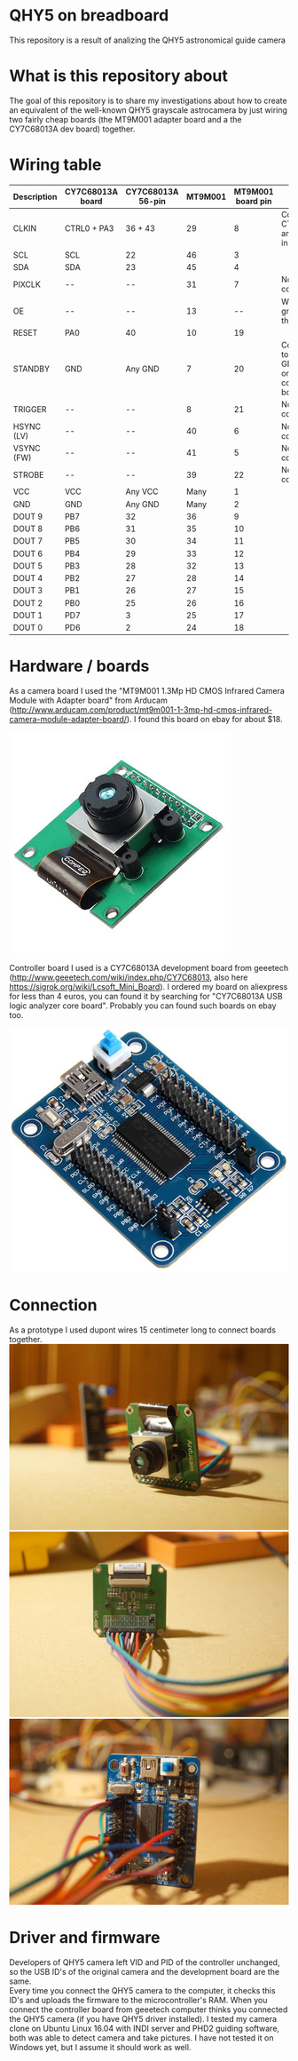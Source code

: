 # QHY5 on breadboard
This repository is a result of analizing the QHY5 astronomical guide camera 

# What is this repository about
The goal of this repository is to share my investigations about how to create an equivalent of the well-known QHY5 grayscale astrocamera by just wiring two fairly cheap boards (the MT9M001 adapter board and a the CY7C68013A dev board) together.

# Wiring table
| Description | CY7C68013A board | CY7C68013A 56-pin | MT9M001 | MT9M001 board pin | Note |
| ----------- | ---------------- | ----------------- | ------- | ----------------- | ---- | 
| CLKIN       | CTRL0 + PA3      | 36 + 43           | 29      | 8                 | Connect CTRL0 and PA3 in parallel |
| SCL         | SCL              | 22                | 46      | 3                 |      |
| SDA         | SDA              | 23                | 45      | 4                 |      |
| PIXCLK      | --               | --                | 31      | 7                 | Not connected |
| OE          | --               | --                | 13      | --                | Wired to ground on the board |
| RESET       | PA0              | 40                | 10      | 19                |      |
| STANDBY     | GND              | Any GND           | 7       | 20                | Connect to any GND pin on the controller board |
| TRIGGER     | --               | --                | 8       | 21                | Not connected |
| HSYNC (LV)  | --               | --                | 40      | 6                 | Not connected |
| VSYNC (FW)  | --               | --                | 41      | 5                 | Not connected |
| STROBE      | --               | --                | 39      | 22                | Not connected |
| VCC         | VCC              | Any VCC           | Many    | 1                 |      |
| GND         | GND              | Any GND           | Many    | 2                 |      |
| DOUT 9      | PB7              | 32                | 36      | 9                 |      |
| DOUT 8      | PB6              | 31                | 35      | 10                |      |
| DOUT 7      | PB5              | 30                | 34      | 11                |      |
| DOUT 6      | PB4              | 29                | 33      | 12                |      |
| DOUT 5      | PB3              | 28                | 32      | 13                |      |
| DOUT 4      | PB2              | 27                | 28      | 14                |      |
| DOUT 3      | PB1              | 26                | 27      | 15                |      |
| DOUT 2      | PB0              | 25                | 26      | 16                |      |
| DOUT 1      | PD7              | 3                 | 25      | 17                |      |
| DOUT 0      | PD6              | 2                 | 24      | 18                |      |

# Hardware / boards
As a camera board I used the "MT9M001 1.3Mp HD CMOS Infrared Camera Module with Adapter board" from Arducam (http://www.arducam.com/product/mt9m001-1-3mp-hd-cmos-infrared-camera-module-adapter-board/). I found this board on ebay for about $18. 

![](images/MT9M001-board.jpg?raw=true)

Controller board I used is a CY7C68013A development board from geeetech (http://www.geeetech.com/wiki/index.php/CY7C68013, also here https://sigrok.org/wiki/Lcsoft_Mini_Board). I ordered my board on aliexpress for less than 4 euros, you can found it by searching for "CY7C68013A USB logic analyzer core board". Probably you can found such boards on ebay too. 

![](images/CY7C68013A.jpg?raw=true)

# Connection
As a prototype I used dupont wires 15 centimeter long to connect boards together.
 ![](images/camera-module.jpg?raw=true)
 ![](images/camera-module-back-side.jpg?raw=true)
 ![](images/controller-board.jpg?raw=true)

 # Driver and firmware
Developers of QHY5 camera left VID and PID of the controller unchanged, so the USB ID's of the original camera and the development board are the same.  
Every time you connect the QHY5 camera to the computer, it checks this ID's and uploads the firmware to the microcontroller's RAM. When you connect the controller board from geeetech computer thinks you connected the QHY5 camera (if you have QHY5 driver installed). 
I tested my camera clone on Ubuntu Linux 16.04 with INDI server and PHD2 guiding software, both was able to detect camera and take pictures. I have not tested it on Windows yet, but I assume it should work as well.
